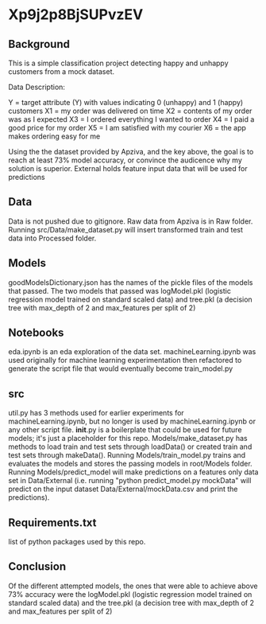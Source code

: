 # Xp9j2p8BjSUPvzEV

## Background 
This is a simple classification project detecting happy and unhappy customers from a mock dataset. 

Data Description:

Y = target attribute (Y) with values indicating 0 (unhappy) and 1 (happy) customers
X1 = my order was delivered on time
X2 = contents of my order was as I expected
X3 = I ordered everything I wanted to order
X4 = I paid a good price for my order
X5 = I am satisfied with my courier
X6 = the app makes ordering easy for me

Using the the dataset provided by Apziva, and the key above, the goal is to reach at least 73% model accuracy, or convince the audicence why my solution is superior. External holds feature input data that will be used for predictions

## Data
Data is not pushed due to gitignore. Raw data from Apziva is in Raw folder. Running src/Data/make_dataset.py will insert transformed train and test data into Processed folder. 
## Models
goodModelsDictionary.json has the names of the pickle files of the models that passed. The two models that passed was logModel.pkl (logistic regression model trained on standard scaled data) and tree.pkl (a decision tree with max_depth of 2 and max_features per split of 2)
## Notebooks
eda.ipynb is an eda exploration of the data set. machineLearning.ipynb was used originally for machine learning experimentation then refactored to generate the script file that would eventually become train_model.py
## src
util.py has 3 methods used for earlier experiments for machineLearning.ipynb, but no longer is used by machineLearning.ipynb or any other script file. __init__.py is a boilerplate that could be used for future models; it's just a placeholder for this repo. Models/make_dataset.py has methods to load train and test sets through loadData() or created train and test sets through makeData(). Running Models/train_model.py trains and evaluates the models and stores the passing models in root/Models folder. Running Models/predict_model will make predictions on a features only data set in Data/External (i.e. running "python predict_model.py mockData" will predict on the input dataset Data/External/mockData.csv and print the predictions).
## Requirements.txt
list of python packages used by this repo.
## Conclusion
Of the different attempted models, the ones that were able to achieve above 73% accuracy were the logModel.pkl (logistic regression model trained on standard scaled data) and  the tree.pkl (a decision tree with max_depth of 2 and max_features per split of 2)